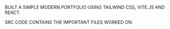 BUILT A SIMPLE MODERN PORTFOLIO USING TAILWIND CSS, VITE.JS AND REACT.

SRC CODE CONTAINS THE IMPORTANT FILES WORKED ON.

